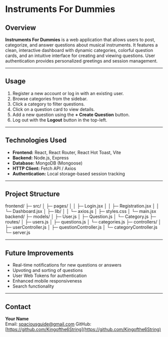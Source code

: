 # Instruments For Dummies

## Overview

**Instruments For Dummies** is a web application that allows users to post, categorize, and answer questions about musical instruments. It features a clean, interactive dashboard with dynamic categories, colorful question cards, and an intuitive interface for creating and viewing questions. User authentication provides personalized greetings and session management.

---

## Usage

1. Register a new account or log in with an existing user.
2. Browse categories from the sidebar.
3. Click a category to filter questions.
4. Click on a question card to view details.
5. Add a new question using the **+ Create Question** button.
6. Log out with the **Logout** button in the top-left.

---

## Technologies Used

- **Frontend:** React, React Router, React Hot Toast, Vite
- **Backend:** Node.js, Express
- **Database:** MongoDB (Mongoose)
- **HTTP Client:** Fetch API / Axios
- **Authentication:** Local storage-based session tracking

---

## Project Structure

frontend/
├─ src/
│ ├─ pages/
│ │ ├─ Login.jsx
│ │ ├─ Registration.jsx
│ │ └─ Dashboard.jsx
│ ├─ lib/
│ │ └─ axios.js
│ ├─ styles.css
│ └─ main.jsx
backend/
├─ models/
│ ├─ User.js
│ ├─ Question.js
│ └─ Category.js
├─ routes/
│ ├─ users.js
│ ├─ questions.js
│ └─ categories.js
├─ controllers/
│ ├─ userController.js
│ ├─ questionController.js
│ └─ categoryController.js
└─ server.js

---

## Future Improvements

- Real-time notifications for new questions or answers
- Upvoting and sorting of questions
- User Web Tokens for authentication
- Enhanced mobile responsiveness
- Search functionality

---

## Contact

**Your Name**  
Email: spaciousguide@gmail.com
GitHub: [https://github.com/Kingofthe6String](https://github.com/Kingofthe6String)
